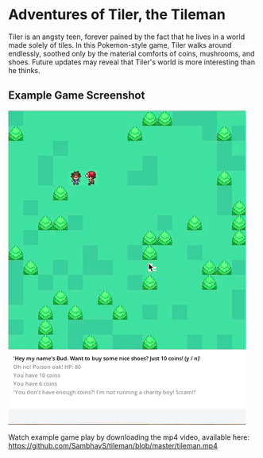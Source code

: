 # Adventures of Tiler, the Tileman
Tiler is an angsty teen, forever pained by the fact that he lives in a world made solely of tiles. 
In this Pokemon-style game, Tiler walks around endlessly, soothed only by the material comforts of coins, mushrooms, and shoes. 
Future updates may reveal that Tiler's world is more interesting than he thinks.

## Example Game Screenshot
![alt text](gameplay.png)


Watch example game play by downloading the mp4 video, available here: https://github.com/SambhavS/tileman/blob/master/tileman.mp4
